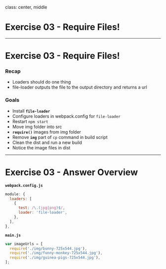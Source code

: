 class: center, middle

# Exercise 03 - Require Files!

---

# Exercise 03 - Require Files!

### Recap

- Loaders should do one thing
- file-loader outputs the file to the output directory and returns a url

### Goals

- Install **`file-loader`**
- Configure loaders in webpack.config for `file-loader`
- Restart `npm start`
- Move img folder into src
- **`require()`** images from img folder
- Remove **`img`** part of `cp` command in build script
- Clean the dist and run a new build
- Notice the image files in dist

---

# Exercise 03 - Answer Overview

**`webpack.config.js`**

```js
module: {
  loaders: [
    {
      test: /\.(jpg|png)$/,
      loader: 'file-loader',
    },
  ],
},
```

**`main.js`**

```js
var imageUrls = [
  require('./img/bunny-725x544.jpg'),
  require('./img/funny-monkey-725x544.jpg'),
  require('./img/guinea-pigs-725x544.jpg'),
];
```
